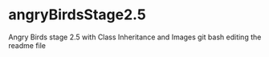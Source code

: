 # angryBirdsStage2.5
Angry Birds stage 2.5 with Class Inheritance and Images
git bash 
editing the readme file

